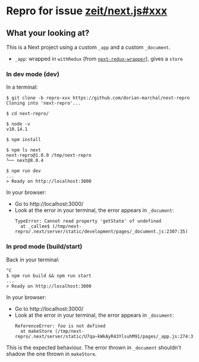 # Repro for issue [zeit/next.js#xxx](https://github.com/zeit/next.js/issues/xxx)

## What your looking at?

This is a Next project using a custom `_app` and a custom `_document`.
- `_app`: wrapped in `withRedux` (from [`next-redux-wrapper`](https://github.com/kirill-konshin/next-redux-wrapper)), gives a `store`

### In dev mode (dev)

In a terminal:

```shell
$ git clone -b repro-xxx https://github.com/dorian-marchal/next-repro
Cloning into 'next-repro'...

$ cd next-repro/

$ node -v
v10.14.1

$ npm install

$ npm ls next
next-repro@1.0.0 /tmp/next-repro
└── next@8.0.4

$ npm run dev
...
> Ready on http://localhost:3000

```

In your browser:

- Go to http://localhost:3000/
- Look at the error in your terminal, the error appears in `_document`:
  ```
  TypeError: Cannot read property 'getState' of undefined
    at _callee$ (/tmp/next-repro/.next/server/static/development/pages/_document.js:2307:35)
  ```


### In prod mode (build/start)

Back in your terminal:

```shell
^C
$ npm run build && npm run start
...
> Ready on http://localhost:3000
```

In your browser:

- Go to http://localhost:3000/
- Look at the error in your terminal, the error appears in `_document`:
  ```
  ReferenceError: foo is not defined
    at makeStore (/tmp/next-repro/.next/server/static/U7qa~kWkAyR43YlsuhM91/pages/_app.js:274:3)
  ```


This is the expected behaviour. The error thrown in `_document` shouldn't shadow the one thrown in `makeStore`.
